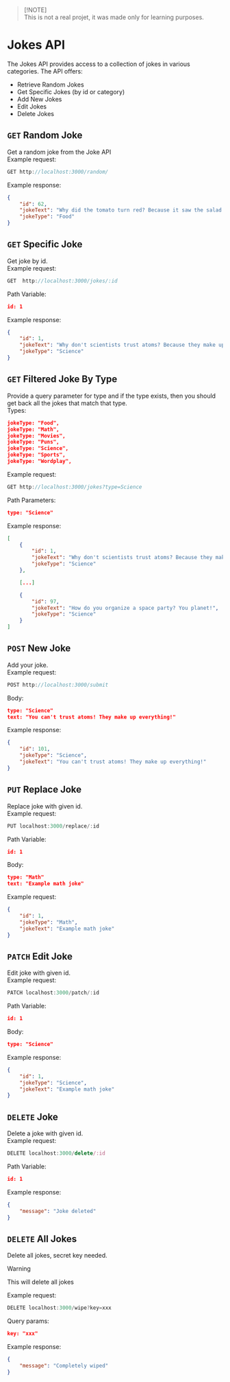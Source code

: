 > [!NOTE]\
> This is not a real projet, it was made only for learning purposes.

# Jokes API

The Jokes API provides access to a collection of jokes in various categories. The API offers:

- Retrieve Random Jokes
- Get Specific Jokes (by id or category)
- Add New Jokes
- Edit Jokes
- Delete Jokes

## `GET` Random Joke

Get a random joke from the Joke API\
Example request:

```js
GET http://localhost:3000/random/
```

Example response:

```json
{
	"id": 62,
	"jokeText": "Why did the tomato turn red? Because it saw the salad dressing!",
	"jokeType": "Food"
}
```

## `GET` Specific Joke

Get joke by id.\
Example request:

```js
GET  http://localhost:3000/jokes/:id
```

Path Variable:

```json
id: 1
```

Example response:

```json
{
	"id": 1,
	"jokeText": "Why don't scientists trust atoms? Because they make up     everything.",
	"jokeType": "Science"
}
```

## `GET` Filtered Joke By Type

Provide a query parameter for type and if the type exists, then you should get back all the jokes that match that type.\
Types:

```json
jokeType: "Food",
jokeType: "Math",
jokeType: "Movies",
jokeType: "Puns",
jokeType: "Science",
jokeType: "Sports",
jokeType: "Wordplay",
```

Example request:

```js
GET http://localhost:3000/jokes?type=Science
```

Path Parameters:

```json
type: "Science"
```

Example response:

```json
[
    {
        "id": 1,
        "jokeText": "Why don't scientists trust atoms? Because they make up everything.",
        "jokeType": "Science"
    },

    [...]

    {
        "id": 97,
        "jokeText": "How do you organize a space party? You planet!",
        "jokeType": "Science"
    }
]
```

## `POST` New Joke

Add your joke.\
Example request:

```js
POST http://localhost:3000/submit
```

Body:

```json
type: "Science"
text: "You can't trust atoms! They make up everything!"
```

Example response:

```json
{
	"id": 101,
	"jokeType": "Science",
	"jokeText": "You can't trust atoms! They make up everything!"
}
```

## `PUT` Replace Joke

Replace joke with given id.\
Example request:

```js
PUT localhost:3000/replace/:id
```

Path Variable:

```json
id: 1
```

Body:

```json
type: "Math"
text: "Example math joke"
```

Example request:

```json
{
	"id": 1,
	"jokeType": "Math",
	"jokeText": "Example math joke"
}
```

## `PATCH` Edit Joke

Edit joke with given id.\
Example request:

```js
PATCH localhost:3000/patch/:id
```

Path Variable:

```json
id: 1
```

Body:

```json
type: "Science"
```

Example response:

```json
{
	"id": 1,
	"jokeType": "Science",
	"jokeText": "Example math joke"
}
```

## `DELETE` Joke

Delete a joke with given id.\
Example request:

```js
DELETE localhost:3000/delete/:id
```

Path Variable:

```json
id: 1
```

Example response:

```json
{
	"message": "Joke deleted"
}
```

## `DELETE` All Jokes

Delete all jokes, secret key needed.

> [!WARNING]
> This will delete all jokes

Example request:

```js
DELETE localhost:3000/wipe?key=xxx
```

Query params:

```json
key: "xxx"
```

Example response:

```json
{
	"message": "Completely wiped"
}
```
